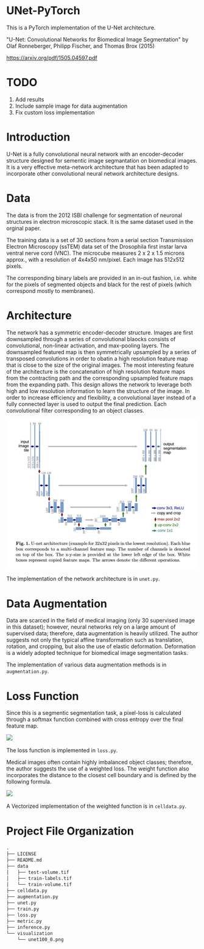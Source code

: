 # UNet-PyTorch

This is a PyTorch implementation of the U-Net architecture.

"U-Net: Convolutional Networks for Biomedical Image Segmentation" by Olaf Ronneberger, Philipp Fischer, and Thomas Brox (2015)

https://arxiv.org/pdf/1505.04597.pdf

# TODO
1. Add results
2. Include sample image for data augmentation
3. Fix custom loss implementation

# Introduction

U-Net is a fully convolutional neural network with an encoder-decoder structure designed for sementic image segmantation on biomedical images. It is a very effective meta-network architecture that has been adapted to incorporate other convolutional neural network architecture designs.

# Data

The data is from the 2012 ISBI challenge for segmentation of neuronal structures in electron microscopic stack. It is the same dataset used in the orginal paper.

The training data is a set of 30 sections from a serial section Transmission Electron Microscopy (ssTEM) data set of the Drosophila first instar larva ventral nerve cord (VNC). The microcube measures 2 x 2 x 1.5 microns approx., with a resolution of 4x4x50 nm/pixel. Each image has 512x512 pixels.

The corresponding binary labels are provided in an in-out fashion, i.e. white for the pixels of segmented objects and black for the rest of pixels (which correspond mostly to membranes).

# Architecture

The network has a symmetric encoder-decoder structure. Images are first downsampled through a series of convolutional blaocks consists of convolutional, non-linear activation, and max-pooling layers. The downsampled featured map is then symmetrically upsampled by a series of transposed convolutions in order to obatin a high resolution feature map that is close to the size of the original images. The most interesting feature of the architecture is the concatenation of high resolution feature maps from the contracting path and the corresponding upsampled feature maps from the expanding path. This design allows the network to leverage both high and low resolution information to learn the structure of the image. In order to increase efficiency and flexibility, a convolutional layer instead of a fully connected layer is used to output the final prediction. Each convolutional filter corresponding to an object classes.

![alt text](https://github.com/hayashimasa/UNet-PyTorch/blob/main/graphs/unet_architecture.png?raw=true)

The implementation of the network architecture is in `unet.py`.

# Data Augmentation

Data are scarced in the field of medical imaging (only 30 supervised image in this dataset); however, neural networks rely on a large amount of supervised data; therefore, data augmentation is heavily utilized. The author suggests not only the typical affine transformation such as translation, rotation, and cropping, but also the use of elastic deformation. Deformation is a widely adopted technique for biomedical image segmentation tasks.

The implementation of various data augmentation methods is in `augmentation.py`.

# Loss Function

Since this is a segmentic segmentation task, a pixel-loss is calculated through a softmax function combined with cross entropy over the final feature map.

<img src="https://render.githubusercontent.com/render/math?math=\large E = \sum_{x \in \Omega} w(x)log(p_{l(x)}(x))">

The loss function is implemented in `loss.py`.


Medical images often contain highly imbalanced object classes; therefore, the author suggests the use of a weighted loss. The weight function also incorporates the distance to the closest cell boundary and is defined by the following formula.

<img src="https://render.githubusercontent.com/render/math?math=\large w(x) = w_c(x) %2B w_0 \exp(-\frac{(d_1(x) %2B d_2(x))^2}{2\sigma^2})">

A Vectorized implementation of the weighted function is in `celldata.py`.


# Project File Organization
```
.
├── LICENSE
├── README.md
├── data
│   ├── test-volume.tif
│   ├── train-labels.tif
│   └── train-volume.tif
├── celldata.py
├── augmentation.py
├── unet.py
├── train.py
├── loss.py
├── metric.py
├── inference.py
└── visualization
    └── unet100_0.png
```
<!-- # Results -->
